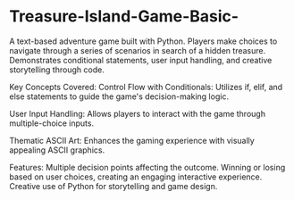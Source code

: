 # Treasure-Island-Game-Basic-
A text-based adventure game built with Python. Players make choices to navigate through a series of scenarios in search of a hidden treasure. Demonstrates conditional statements, user input handling, and creative storytelling through code.

Key Concepts Covered:
Control Flow with Conditionals:
Utilizes if, elif, and else statements to guide the game's decision-making logic.

User Input Handling:
Allows players to interact with the game through multiple-choice inputs.

Thematic ASCII Art:
Enhances the gaming experience with visually appealing ASCII graphics.


Features:
Multiple decision points affecting the outcome.
Winning or losing based on user choices, creating an engaging interactive experience.
Creative use of Python for storytelling and game design.
